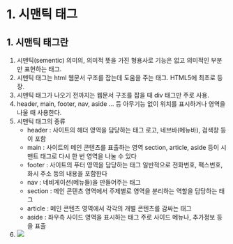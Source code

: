 # 1. 시맨틱 태그
## 1. 시맨틱 태그란
1. 시맨틱(sementic) 의미의, 의미적 뜻을 가진 형용사로 기능은 없고 의미적인 부분만 표현하는 태그.
2. 시맨틱 태그는 html 웹문서 구조를 잡는데 도움을 주는 태그. HTML5에 최초로 등장.
3. 시맨틱 태그가 나오기 전까지는 웹문서 구조를 잡을 때 div 태그만 주로 사용.
4. header, main, footer, nav, aside ... 등 아무기능 없이 위치를 표시하거나 영역을 나울 때 사용한다.
5. 시맨틱 태그의 종류
    - header : 사이트의 헤더 영역을 담당하는 태그
               로고, 네브바(메뉴바), 검색창 등이 포함
    - main : 사이트의 메인 콘텐츠를 표출하는 영역
             section, article, aside 등이 시맨트 태그로 다시 한 번 영역을 나눌 수 있다
    - footer : 사이트의 푸터 영역을 담당하는 태그
               일반적으로 전화번호, 팩스번호, 화시 주소 등의 내용을 포함한다
    - nav : 네비게이션(메뉴들)을 만들어주는 태그
    - section : 메인 콘텐츠 영역에서 주제별로 영역을 분리하는 역할을 담당하는 태그
    - article : 메인 콘텐츠 영역에서 각각의 개별 콘텐츠를 감싸는 태그
    - aside : 좌우측 사이드 영역을 표시하는 태그
              주로 사이드 메뉴나, 추가정보 등을 표출
6. <img src="images/시맨틱태그의 웹 구조.jpg">